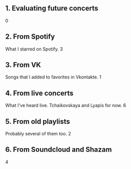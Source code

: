 ## 1. Evaluating future concerts
0


## 2. From Spotify
What I starred on Spotify.
3


## 3. From VK
Songs that I added to favorites in Vkontakte.
1


## 4. From live concerts
What I've heard live. Tchaikovskaya and Lyapis for now.
6


## 5. From old playlists
Probably several of them too.
2


## 6. From Soundcloud and Shazam
4
